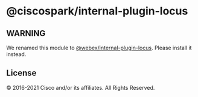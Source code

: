 # @ciscospark/internal-plugin-locus

## WARNING

We renamed this module to
[@webex/internal-plugin-locus](https://www.npmjs.com/package/@webex/internal-plugin-locus).
Please install it instead.

## License

© 2016-2021 Cisco and/or its affiliates. All Rights Reserved.
